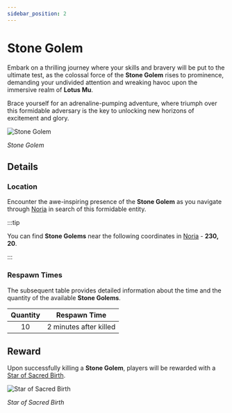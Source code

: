```yaml
---
sidebar_position: 2
---
```


# Stone Golem

Embark on a thrilling journey where your skills and bravery will be put to the ultimate test, as the colossal force of the **Stone Golem** rises to prominence, demanding your undivided attention and wreaking havoc upon the immersive realm of **Lotus Mu**.

Brace yourself for an adrenaline-pumping adventure, where triumph over this formidable adversary is the key to unlocking new horizons of excitement and glory.

![Stone Golem](/img/monsters/special/others/stone-golem.jpg)

_Stone Golem_

## Details

### Location

Encounter the awe-inspiring presence of the **Stone Golem** as you navigate through [Noria](/maps/noria) in search of this formidable entity.

:::tip

You can find **Stone Golems** near the following coordinates in [Noria](/maps/noria) - **230, 20**.

:::

### Respawn Times

The subsequent table provides detailed information about the time and the quantity of the available **Stone Golems**.

| Quantity |      Respawn Time      |
| :------: | :--------------------: |
|    10    | 2 minutes after killed |

## Reward

Upon successfully killing a **Stone Golem**, players will be rewarded with a [Star of Sacred Birth](/items/item-bags/star).

![Star of Sacred Birth](/img/items/item-bags/star.png)

_Star of Sacred Birth_